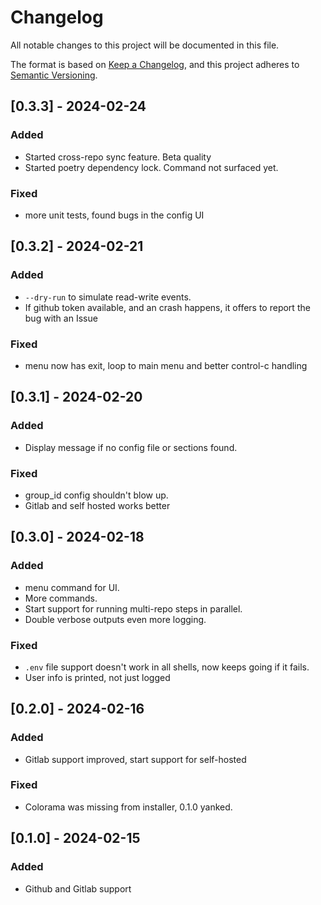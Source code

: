 # Changelog

All notable changes to this project will be documented in this file.

The format is based on [Keep a Changelog](https://keepachangelog.com/en/1.0.0/),
and this project adheres to [Semantic Versioning](https://semver.org/spec/v2.0.0.html).

## [0.3.3] - 2024-02-24

### Added

- Started cross-repo sync feature. Beta quality
- Started poetry dependency lock. Command not surfaced yet.

### Fixed

- more unit tests, found bugs in the config UI

## [0.3.2] - 2024-02-21

### Added

- `--dry-run` to simulate read-write events.
- If github token available, and an crash happens, it offers to report the bug with an Issue

### Fixed

- menu now has exit, loop to main menu and better control-c handling

## [0.3.1] - 2024-02-20

### Added

- Display message if no config file or sections found.

### Fixed

- group_id config shouldn't blow up.
- Gitlab and self hosted works better

## [0.3.0] - 2024-02-18

### Added

- menu command for UI.
- More commands.
- Start support for running multi-repo steps in parallel.
- Double verbose outputs even more logging.

### Fixed

- `.env` file support doesn't work in all shells, now keeps going if it fails.
- User info is printed, not just logged

## [0.2.0] - 2024-02-16

### Added

- Gitlab support improved, start support for self-hosted

### Fixed

- Colorama was missing from installer, 0.1.0 yanked.

## [0.1.0] - 2024-02-15

### Added

- Github and Gitlab support

